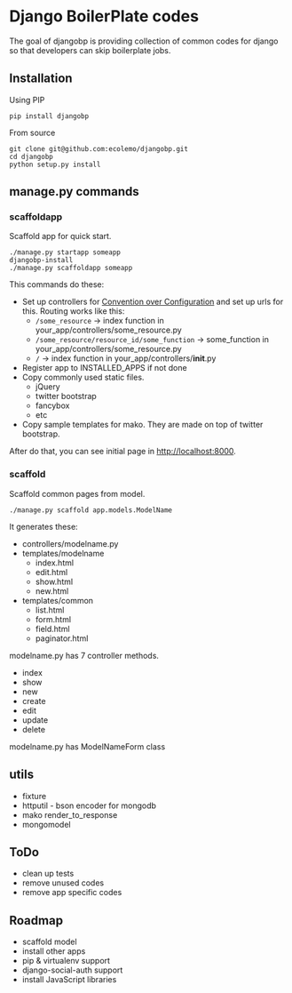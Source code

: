 # Django BoilerPlate codes
The goal of djangobp is providing collection of common codes for django so that developers can skip boilerplate jobs.

## Installation
Using PIP

	pip install djangobp
	
From source

	git clone git@github.com:ecolemo/djangobp.git
	cd djangobp
	python setup.py install
	
## manage.py commands
### scaffoldapp
Scaffold app for quick start. 

	./manage.py startapp someapp
	djangobp-install
	./manage.py scaffoldapp someapp

This commands do these:

* Set up controllers for [Convention over Configuration](http://en.wikipedia.org/wiki/Convention_over_configuration) and set up urls for this. Routing works like this:
  * `/some_resource` -> index function in your_app/controllers/some_resource.py
  * `/some_resource/resource_id/some_function` -> some_function in your_app/controllers/some_resource.py
  * `/` -> index function in your_app/controllers/__init__.py 
* Register app to INSTALLED_APPS if not done
* Copy commonly used static files.
  * jQuery
  * twitter bootstrap
  * fancybox
  * etc
* Copy sample templates for mako. They are made on top of twitter bootstrap.

After do that, you can see initial page in [http://localhost:8000](http://localhost:8000).

### scaffold
Scaffold common pages from model.

	./manage.py scaffold app.models.ModelName
	
It generates these:

* controllers/modelname.py
* templates/modelname
  * index.html
  * edit.html
  * show.html
  * new.html
* templates/common
  * list.html
  * form.html
  * field.html
  * paginator.html
  
modelname.py has 7 controller methods.

* index
* show
* new
* create
* edit
* update
* delete

modelname.py has ModelNameForm class

 
## utils
* fixture
* httputil - bson encoder for mongodb
* mako render_to_response
* mongomodel

## ToDo
* clean up tests
* remove unused codes
* remove app specific codes
 
## Roadmap
* scaffold model
* install other apps
* pip & virtualenv support
* django-social-auth support
* install JavaScript libraries

